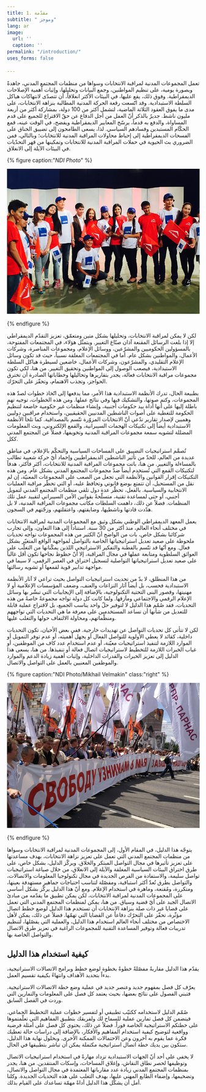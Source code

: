 ```yaml
---
title: 1. مقدّمة
subtitle: " وموجز"
lang: ar
image:
  url: ''
  caption: ''
permalink: "/introduction/"
uses_forms: false

---
```

تعمل المجموعات المدنية لمراقبة الانتخابات وسواها من منظمات المجتمع المدني، جاهدةً وبصورة يومية، على تنظيم المواطنين، وجمع البيانات وتحليلها، وإثبات أهمية الإصلاحات الديمقراطية. وفوق ذلك، يقع عليها، في البيئات الأكثر انغلاقاً، أن تتصدّى لانتهاكات هياكل السلطة الاستبدادية. وقد اتّسعت رقعة الحركة المدنية المطالبة بنزاهة الانتخابات، على مدى ما يفوق العقود الثلاثة الماضية، لتشمل أكثر من 100 دولة، بمشاركة أكثر من أربعة مليون ناشط. جديرٌ بالذكر أنّ العمل من أجل الدفاع عن حقّ الاقتراع للجميع على قدم المساواة، والدفع به قدماً، يرسّخ المعايير الديمقراطية ويفضح، في الوقت عينه، قمع الحكّام المستبدين وفسادهم السياسي. لذا، يسعى الطامحون إلى تضييق الخناق على الفسحات الديمقراطية إلى إحباط محاولات المراقبة المدنية للانتخابات؛ وبالتالي، فمن الضروري بث الحيوية في حملات المراقبة المدنية للانتخابات وتمكينها من قهر التحدّيات في البيئات الآيلة إلى الانغلاق.

{% figure caption:"_NDI Photo_" %}

![NDI Photo](/assets/images/ndi_kyrgyz_debates-1.jpg "NDI Photo.")

{% endfigure %}

لكن لا يمكن لمراقبة الانتخابات، وتحليلها بشكل متين ومتعمّق، تعزيز التقدّم الديمقراطي إلا إذا بلغت الرسائل المقنعة آذان صنّاع التغيير. ويتمثّل هؤلاء، في المجتمعات المفتوحة، بالمسؤولين الحكوميين والمشرّعين، ووسائل الإعلام، ومجموعات المناصرة، وشركات الأعمال، والمواطنين بشكل عام. أما في المجتمعات المغلقة نسبياً، حيث قد تكون وسائل الإعلام التقليدي، والمشرّعون، وشركات الأعمال، خاضعين لسيطرة هياكل السلطة الاستبدادية، فيصعب الوصول إلى المواطنين وتحقيق التغيير. من هنا، لكي تكون مجموعات مراقبة الانتخابات فعالة، يجدر بتقاريرها وتحاليلها وخطاباتها الصادرة أن تخترق الحواجز، وتجذب الاهتمام، وتحفّز على التحرّك.

 بطبيعة الحال، تدرك الأنظمة الاستبدادية هذا الأمر، مما يدفعها إلى اتّخاذ خطوات لصدّ هذه المجموعات، وكتم صوتها، والتشكيك فيها وفي نتائج عملها. ومن هذه الخطوات، توجيه تهمٍ باطلة إليها على أنها أداة بيد حكومات أجنبية، وإنشاء منظمات غير حكومية خاضعة لتنظيم الحكومة للتغطية على أصوات الناشطين المدنيين الحقيقيين، واستخدام مراقبين دوليين وهميين لإصدار تقارير تدّعي أنّ الانتخابات المزوّرة تتّسم بالمصداقية. كما تلجأ الأنظمة الاستبدادية أيضاً إلى تكتيكات الهجمات السيبرانية، والقمع الإلكتروني، وبث المعلومات المضللة لتشويه سمعة مجموعات المراقبة المدنية وتخويفها، فضلاً عن المجتمع المدني ككل.

 تُصمَّم استراتيجيات التضييق على المساحات السياسية والتحكّم بالإعلام، في مناطق عديدة من العالم، للحدّ من تأثير الناشطين الديمقراطيين وإخماد أيّ حركة شعبية تطالب بالمساءلة والتغيير. من هنا، باتت مجموعات المراقبة المدنية للانتخابات، أكثر فأكثر، هدفاً لتكتيكات القمع التي تُستخدم أيضاً ضدّ مجموعات المجتمع المدني بشكل عام. ومن هذه التكتيكات إقرار القوانين والأنظمة التي تجعل من الصعب على المجموعات المعنيّة، إن لم نقل من المستحيل، أن تتمتع بوضع قانوني وتحافظ عليه، أو التي تحظّر مراقبة العمليات الانتخابية والسياسية. بالفعل، تحظّر عدة دول تلقي منظمات المجتمع المدني لتمويل أجنبي، أو حتى لمساعدة تقنية، متسلّحةً بقوانين الأمن السيبراني لتقييد عمل تلك المنظمات. فضلاً عن ذلك، داهمت السلطات مكاتب مجموعات المراقبة المدنية، لا بل هدّدت قادتها وناشطيها، وضايقتهم، واعتقلتهم، وزجّتهم في السجون.

يعمل المعهد الديمقراطي الوطني بشكل وثيق مع المجموعات المدنية لمراقبة الانتخابات في مختلف أنحاء العالم، منذ أكثر من 30 سنة. استناداً إلى هذا التعاون، وإلى تجارب شركائنا بشكل خاص، بات من الواضح أنّ الكثير من هذه المجموعات تواجه تحديات ملحوظة على صعيد تعديل استراتيجياتها الخاصة بالتواصل لمواجهة الواقع المتغيّر بشكل فعال. ومع أنّها قد تتّسم بالفطنة والتفكير الاستراتيجي اللذين يمكّنانها من التغلّب على العوائق السلطوية ومتابعة عملها في مجال المراقبة، إلا أنّ حظوظ نجاحها تكون أقل غالباً على صعيد تعديل استراتيجياتها التواصلية لتسجيل اختراق في العصر الرقمي، لا سيما في مواجهة تدابير قوية لقمعها أو تشويه رسالتها.

 من هذا المنطلق، لا بدّ من تحديث استراتيجيات التواصل بحيث تراعي لا آثار الأنظمة الاستبدادية فحسب، بل أيضاً آثار النزاعات والعنف، وضعف المؤسسات الإعلامية أو لا مهنيتها، وقصور البنى التحتية التكنولوجية، بالإضافة إلى الإيجابيات التي تبشّر بها وسائل الإعلام الرقمي والاجتماعي ومآزقها. ولما كانت كل دولة تواجه مجموعةً خاصةً من هذه التحديات، فقد صُمّم هذا الدليل لا لتوفير حلّ واحد يناسب الجميع، بل لاقتراح عملية قابلة للتعديل من شأنها أن تساعد المستخدمين على معرفة ما هي التحديات التي تواجههم ومنظّماتهم، ومحاولة الالتفاف حولها والتغلب عليها.

لكن لا تتأتى كل تحديات التواصل عن تهديدات خارجية. ففي بعض الأحيان، تكون التحديات داخلية، كقائد لا يعطي الأولوية للتواصل الفعال أو يجهل أهميته، أو عدم توفر التمويل أو الموارد اللازمة لتنفيذ استراتيجيات معيّنة، أو عدم استخدام عدد كاف من الموظفين، أو غياب الخبرات اللازمة للتخطيط لاستراتيجيات اتصال فعالة أو تنفيذها. من هنا، يسعى هذا الدليل إلى تعزيز الخبرات والقدرات الداخلية، وإثبات أهمية زيادة الدعم والموارد والموظفين المعنيين بالعمل على التواصل والاتصال.

{% figure caption:"NDI Photo/Mikhail Velmakin" class:"right" %}

![NDI Photo/Mikhail Velmakin](/assets/images/NDI_moscow.jpg "NDI Photo/Mikhail Velmakin")

{% endfigure %}

يتوجّه هذا الدليل، في المقام الأول، إلى المجموعات المدنية لمراقبة الانتخابات وسواها من منظمات المجتمع المدني التي تعمل على تعزيز نزاهة الانتخابات، بهدف مساعدتها على تعزيز تأثيرها في مجال التواصل المبتكر والخلاق. ويركّز الدليل، بشكل خاص، على طرق اختراق البيئات السياسية المغلقة والآيلة إلى الانغلاق، من خلال صياغة استراتيجيات تواصل سليمة، والاستفادة من الفرص الجديدة في مجال تكنولوجيا المعلومات والاتصالات، والتواصل بطرق تُعدّ أكثر استباقية، ومفصّلة لتناسب احتياجات جماهير مستهدفة بعينها، ومتكررة، ومُقنعة، وماهرة في استخدام الإعلام. ومع أنّ هذا الدليل يركّز بشكل أساسي على المجموعات المدنية لمراقبة الانتخابات، لكن يمكن تطبيق ما يقدّمه من مبادئ الاتصال الجيد على أيّ قضية وسياق. من هنا، يمكن لمنظمات المجتمع المدني التي تعمل على قضايا غير ذات صلة بنزاهة الانتخابات أن تستخدم هذا الدليل لوضع خطط اتصال مؤثّرة، تحفّز على التحرّك دفاعاً عن القضايا التي تهمّها. فضلاً عن ذلك، يمكن لأهل الاختصاص من مختلف أنحاء العالم استخدام هذا الدليل، والعملية التي يفصّلها، لتنظيم تدريبات فعالة وتوفير المساعدة التقنية للمجموعات الراغبة في تعزيز طرق الاتصال والتواصل الخاصة بها.

## كيفية استخدام هذا الدليل

يقدّم هذا الدليل مقاربةً مفصّلةً خطوةً بخطوة لوضع خطط وبرامج الاتصالات الاستراتيجية، بدءاً بتحديد الأهداف وانتهاءً بكيفية تقسيم العمل.

يعرّف كل فصل بمفهوم جديد وعنصر جديد في عملية وضع خطة الاتصالات الاستراتيجية. فتبني الفصول على نتائج بعضها، بحيث يعتمد كل فصل على المعلومات والتمارين التي وردت في الفصل السابق.

صُمّم الدليل لاستخدامه ككتيّب تطبيقي أو لتفسير خطوات عملية التخطيط الجماعي. فيتضمن كل فصل تمارين عملية للسماح لك ولفريقك بتطبيق المفاهيم التي تعلّمتموها على خطتكم الاستراتيجية الخاصة فوراً. فضلاً عن ذلك، يحتوي كل فصل على أمثلة فرضية وواقعية لتوضيح كيفية استخدام المفاهيم والأفكار، بالإضافة إلى دراسات حالة تعطيك فكرة عما يقوم به آخرون وعن الاحتمالات الممكنة الأخرى. وبحلول نهاية هذا الدليل، ستكون بين يديك خطة اتصال استراتيجية مكتملة يمكن أن تباشر بتطبيقها في الحال.

 لا يخفى على أحد أنّ الجهات الاستبدادية تزداد مهارةً في استخدام استراتيجيات الاتصال وتوظيفها لحصر نطاق النقاش، وإغلاق المساحات، وإسكات المنتقدين. من هنا، يجدر بمنظمات المجتمع المدني زيادة عدد مقارباتها المعتمدة في مجال التواصل والاتصال، وتضخيمها، وإضفاء الطابع المهني عليها، بهدف التغلب على هذه التحديات الجديدة. وكلنا أمل أن يشكّل هذا الدليل أداةً مهمّة تساعدك على القيام بذلك.